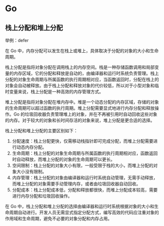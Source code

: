 # Go

## 栈上分配和堆上分配

举例：defer

在 Go 中，内存分配可以发生在栈上或堆上，具体取决于分配的对象的大小和生命周期。

栈上分配是指将对象分配在调用栈上的内存空间。栈是一种存储函数调用和局部变量的内存区域，它的分配和释放是自动的，由编译器和运行时系统负责管理。栈上分配的对象生命周期与所属函数的执行周期相对应，当函数返回时，分配在栈上的对象会自动被释放。由于栈上分配和释放对象的代价较低，所以对于小型对象和临时变量来说，栈上分配是一种高效的内存管理方式。

堆上分配是指将对象分配在堆内存中。堆是一个动态分配的内存区域，存储的对象的生命周期可以超过函数的执行周期。堆上分配需要显式地进行内存分配和释放操作。Go 的垃圾回收器负责管理堆上的对象，并在不再被引用时自动回收这些对象的内存。对于较大的对象和长时间存活的对象来说，堆上分配是更合适的选择。

栈上分配和堆上分配的主要区别如下：

1. 分配速度：栈上分配更快，仅需移动栈指针即可完成分配，而堆上分配需要进行动态内存分配。
2. 生命周期：栈上分配的对象生命周期与所属函数的执行周期相对应，函数返回时自动释放，而堆上分配的对象的生命周期可以更长。
3. 空间限制：栈上分配的对象大小有限，一般受限于栈的大小，而堆上分配的对象大小没有限制。
4. 内存管理：栈上分配的对象由编译器和运行时系统自动管理，无需手动释放，而堆上分配的对象需要手动管理内存，或者由垃圾回收器自动回收。
5. 分配成本：栈上分配成本低，分配和释放都很快，而堆上分配成本较高，需要进行内存分配和垃圾回收操作。

在 Go 中，栈上分配和堆上分配的选择由编译器和运行时系统根据对象的大小和生命周期自动进行。开发人员无需显式指定分配方式，编写高效的代码应注重对象的作用域和生命周期，避免不必要的对象分配和内存占用。